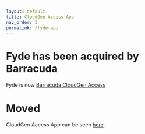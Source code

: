 ```yaml
---
layout: default
title: CloudGen Access App
nav_order: 3
permalink: /fyde-app
---
```

# Fyde has been acquired by Barracuda

Fyde is now [Barracuda CloudGen Access](https://www.barracuda.com/products/cloudgen-access)

# Moved

CloudGen Access App can be seen [here](https://campus.barracuda.com/product/cloudgenaccess/doc/93201509/cloudgen-access-app/).
